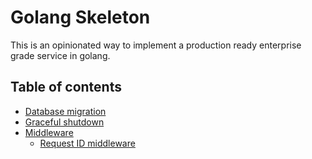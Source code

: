 # Golang Skeleton

This is an opinionated way to implement a production ready enterprise grade service in golang.


## Table of contents

   * [Database migration](https://github.com/dannypaul/go-skeleton/tree/master/cmd/app-name#database-migration)
   * [Graceful shutdown](https://github.com/dannypaul/go-skeleton/tree/master/cmd/app-name#graceful-shutdown)
   * [Middleware](https://github.com/dannypaul/go-skeleton/tree/master/internal/middleware)
        * [Request ID middleware](https://github.com/dannypaul/go-skeleton/tree/master/internal/middleware#request-id-middleware)
